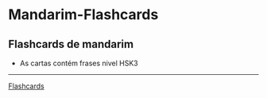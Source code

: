 # Mandarim-Flashcards
## Flashcards de mandarim
* As cartas contém frases nivel HSK3
---
[Flashcards](https://oliver-igor.github.io/Mandarim-Flashcards/)
